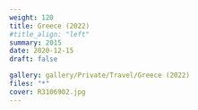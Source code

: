 ```yaml
---
weight: 120
title: Greece (2022)
#title_align: "left"
summary: 2015
date: 2020-12-15
draft: false

gallery: gallery/Private/Travel/Greece (2022)
files: "*"
cover: R3106902.jpg
---
```

